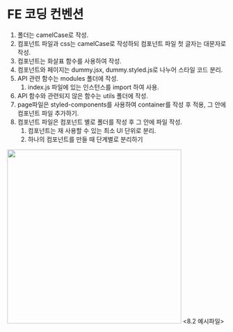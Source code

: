# FE 코딩 컨벤션

1. 폴더는 camelCase로 작성.
2. 컴포넌트 파일과 css는 camelCase로 작성하되 컴포넌트 파일 첫 글자는 대문자로 작성.
3. 컴포넌트는 화살표 함수를 사용하여 작성.
4. 컴포넌트와 페이지는 dummy.jsx, dummy.styled.js로 나누어 스타일 코드 분리.
5. API 관련 함수는 modules 폴더에 작성.
    1. index.js 파일에 있는 인스턴스를 import 하여 사용.  
6. API 함수와 관련되지 않은 함수는 utils 폴더에 작성.
7. page파일은 styled-components를 사용하여 container를 작성 후 적용, 그 안에 컴포넌트 파일 추가하기.
8. 컴포넌트 파일은 컴포넌트 별로 폴더를 작성 후 그 안에 파일 작성.
    1. 컴포넌트는 재 사용할 수 있는 최소 UI 단위로 분리.
    2. 하나의 컴포넌트를 만들 때 단계별로 분리하기
<img src='https://user-images.githubusercontent.com/91947958/210709140-43831f19-b947-45eb-9268-ef07bbd95255.png' width='400'>
<8.2 예시파일> 
